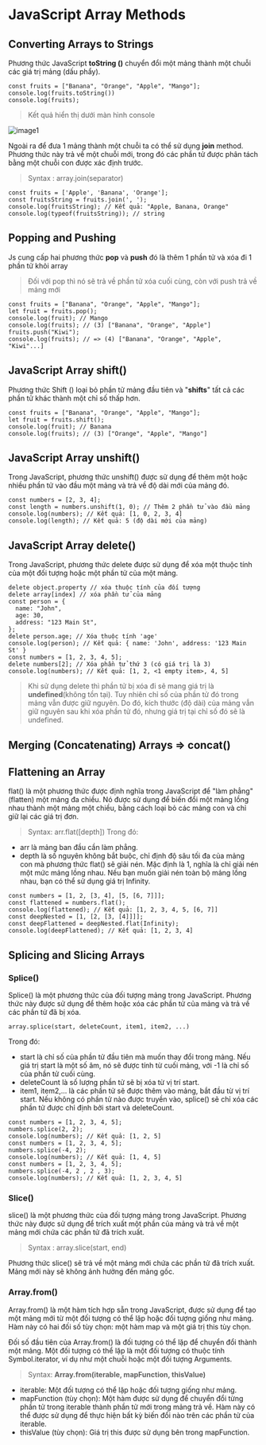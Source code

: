 # JavaScript Array Methods

## Converting Arrays to Strings

Phương thức JavaScript **toString ()** chuyển đổi một mảng thành một chuỗi các giá trị mảng (dấu phẩy).

```
const fruits = ["Banana", "Orange", "Apple", "Mango"];
console.log(fruits.toString())
console.log(fruits);
```

> Kết quả hiển thị dưới màn hình console

![image1](https://live.staticflickr.com/65535/52785986417_803ea7d3c0.jpg)

Ngoài ra để đưa 1 mảng thành một chuỗi ta có thể sử dụng **join** method. Phương thức này trả về một chuỗi mới, trong đó các phần tử được phân tách bằng một chuỗi con được xác định trước.

> Syntax : array.join(separator)

```
const fruits = ['Apple', 'Banana', 'Orange'];
const fruitsString = fruits.join(', ');
console.log(fruitsString); // Kết quả: "Apple, Banana, Orange"
console.log(typeof(fruitsString)); // string
```

## Popping and Pushing

Js cung cấp hai phương thức **pop** và **push** đó là thêm 1 phần tử và xóa đi 1 phần tử khỏi array

> Đối với pop thì nó sẽ trả về phần tử xóa cuối cùng, còn với push trả về mảng mới

```
const fruits = ["Banana", "Orange", "Apple", "Mango"];
let fruit = fruits.pop();
console.log(fruit); // Mango
console.log(fruits); // (3) ["Banana", "Orange", "Apple"]
fruits.push("Kiwi");
console.log(fruits); // => (4) ["Banana", "Orange", "Apple", "Kiwi"...]
```

## JavaScript Array shift()

Phương thức Shift () loại bỏ phần tử mảng đầu tiên và "**shifts**" tất cả các phần tử khác thành một chỉ số thấp hơn.

```
const fruits = ["Banana", "Orange", "Apple", "Mango"];
let fruit = fruits.shift();
console.log(fruit); // Banana
console.log(fruits); // (3) ["Orange", "Apple", "Mango"]
```

## JavaScript Array unshift()

Trong JavaScript, phương thức unshift() được sử dụng để thêm một hoặc nhiều phần tử vào đầu một mảng và trả về độ dài mới của mảng đó.

```
const numbers = [2, 3, 4];
const length = numbers.unshift(1, 0); // Thêm 2 phần tử vào đầu mảng
console.log(numbers); // Kết quả: [1, 0, 2, 3, 4]
console.log(length); // Kết quả: 5 (độ dài mới của mảng)
```

## JavaScript Array delete()

Trong JavaScript, phương thức delete được sử dụng để xóa một thuộc tính của một đối tượng hoặc một phần tử của một mảng.

```
delete object.property // xóa thuộc tính của đối tượng
delete array[index] // xóa phần tử của mảng
const person = {
  name: "John",
  age: 30,
  address: "123 Main St",
};
delete person.age; // Xóa thuộc tính 'age'
console.log(person); // Kết quả: { name: 'John', address: '123 Main St' }
const numbers = [1, 2, 3, 4, 5];
delete numbers[2]; // Xóa phần tử thứ 3 (có giá trị là 3)
console.log(numbers); // Kết quả: [1, 2, <1 empty item>, 4, 5]
```

> Khi sử dụng delete thì phần tử bị xóa đi sẽ mang giá trị là **undefined**(không tồn tại). Tuy nhiên chỉ số của phần tử đó trong mảng vẫn được giữ nguyên. Do đó, kích thước (độ dài) của mảng vẫn giữ nguyên sau khi xóa phần tử đó, nhưng giá trị tại chỉ số đó sẽ là undefined.

## Merging (Concatenating) Arrays => concat()

## Flattening an Array

flat() là một phương thức được định nghĩa trong JavaScript để "làm phẳng" (flatten) một mảng đa chiều. Nó được sử dụng để biến đổi một mảng lồng nhau thành một mảng một chiều, bằng cách loại bỏ các mảng con và chỉ giữ lại các giá trị đơn.

> Syntax: arr.flat([depth])
> Trong đó:

- arr là mảng ban đầu cần làm phẳng.
- depth là số nguyên không bắt buộc, chỉ định độ sâu tối đa của mảng con mà phương thức flat() sẽ giải nén. Mặc định là 1, nghĩa là chỉ giải nén một mức mảng lồng nhau. Nếu bạn muốn giải nén toàn bộ mảng lồng nhau, bạn có thể sử dụng giá trị Infinity.

```
const numbers = [1, 2, [3, 4], [5, [6, 7]]];
const flattened = numbers.flat();
console.log(flattened); // Kết quả: [1, 2, 3, 4, 5, [6, 7]]
const deepNested = [1, [2, [3, [4]]]];
const deepFlattened = deepNested.flat(Infinity);
console.log(deepFlattened); // Kết quả: [1, 2, 3, 4]
```

## Splicing and Slicing Arrays

### Splice()

Splice() là một phương thức của đối tượng mảng trong JavaScript. Phương thức này được sử dụng để thêm hoặc xóa các phần tử của mảng và trả về các phần tử đã bị xóa.

```
array.splice(start, deleteCount, item1, item2, ...)
```

Trong đó:

- start là chỉ số của phần tử đầu tiên mà muốn thay đổi trong mảng. Nếu giá trị start là một số âm, nó sẽ được tính từ cuối mảng, với -1 là chỉ số của phần tử cuối cùng.
- deleteCount là số lượng phần tử sẽ bị xóa từ vị trí start.
- item1, item2,... là các phần tử sẽ được thêm vào mảng, bắt đầu từ vị trí start. Nếu không có phần tử nào được truyền vào, splice() sẽ chỉ xóa các phần tử được chỉ định bởi start và deleteCount.

```
const numbers = [1, 2, 3, 4, 5];
numbers.splice(2, 2);
console.log(numbers); // Kết quả: [1, 2, 5]
const numbers = [1, 2, 3, 4, 5];
numbers.splice(-4, 2);
console.log(numbers); // Kết quả: [1, 4, 5]
const numbers = [1, 2, 3, 4, 5];
numbers.splice(-4, 2 , 2 , 3);
console.log(numbers); // Kết quả: [1, 2, 3, 4, 5]
```

### Slice()

slice() là một phương thức của đối tượng mảng trong JavaScript. Phương thức này được sử dụng để trích xuất một phần của mảng và trả về một mảng mới chứa các phần tử đã trích xuất.

> Syntax : array.slice(start, end)

Phương thức slice() sẽ trả về một mảng mới chứa các phần tử đã trích xuất. Mảng mới này sẽ không ảnh hưởng đến mảng gốc.

### Array.from()

Array.from() là một hàm tích hợp sẵn trong JavaScript, được sử dụng để tạo một mảng mới từ một đối tượng có thể lặp hoặc đối tượng giống như mảng. Hàm này có hai đối số tùy chọn: một hàm map và một giá trị this tùy chọn.

Đối số đầu tiên của Array.from() là đối tượng có thể lặp để chuyển đổi thành một mảng. Một đối tượng có thể lặp là một đối tượng có thuộc tính Symbol.iterator, ví dụ như một chuỗi hoặc một đối tượng Arguments.

> Syntax: **Array.from(iterable, mapFunction, thisValue)**

- iterable: Một đối tượng có thể lặp hoặc đối tượng giống như mảng.
- mapFunction (tùy chọn): Một hàm được sử dụng để chuyển đổi từng phần tử trong iterable thành phần tử mới trong mảng trả về. Hàm này có thể được sử dụng để thực hiện bất kỳ biến đổi nào trên các phần tử của iterable.
- thisValue (tùy chọn): Giá trị this được sử dụng bên trong mapFunction.
